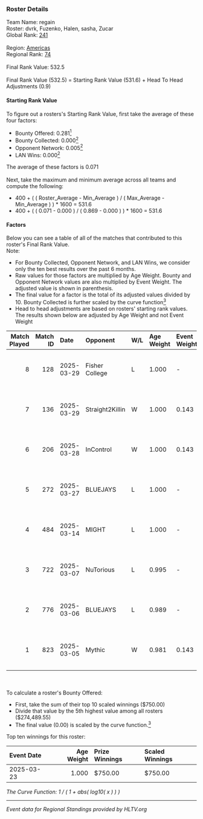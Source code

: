 ### Roster Details<br />
Team Name: regain<br />
Roster: dvrk, Fuzenko, Halen, sasha, Zucar<br />
Global Rank: [241](../../standings_global_2025_04_07.md)<br />
<br />
Region: [Americas]( ../../standings_americas_2025_04_07.md)<br />
Regional Rank: [74]( ../../standings_americas_2025_04_07.md)<br />
<br />
Final Rank Value:  532.5<br />
<br />
Final Rank Value (532.5) = Starting Rank Value (531.6) + Head To Head Adjustments (0.9)<br />

#### Starting Rank Value<br />
To figure out a rosters's Starting Rank Value, first take the average of these four factors:<br />
- Bounty Offered: 0.281[<sup>1</sup>](#table2)
- Bounty Collected: 0.000[<sup>2</sup>](#table1)
- Opponent Network: 0.005[<sup>2</sup>](#table1)
- LAN Wins: 0.000[<sup>2</sup>](#table1)

The average of these factors is 0.071<br />
<br />
Next, take the maximum and minimum average across all teams and compute the following:<br />
- 400 + ( ( Roster_Average - Min_Average ) / ( Max_Average - Min_Average ) ) * 1600 = 531.6
- 400 + ( ( 0.071 - 0.000 ) / ( 0.869 - 0.000 ) ) * 1600 = 531.6


#### Factors<br />
Below you can see a table of all of the matches that contributed to this roster's Final Rank Value.<br />
Note:<br />

- For Bounty Collected, Opponent Network, and LAN Wins, we consider only the ten best results over the past 6 months.
- Raw values for those factors are multiplied by Age Weight. Bounty and Opponent Network values are also multiplied by Event Weight. The adjusted value is shown in parenthesis.
- The final value for a factor is the total of its adjusted values divided by 10. Bounty Collected is further scaled by the curve function[<sup>3</sup>](#curveFunction)
- Head to head adjustments are based on rosters' starting rank values. The results shown below are adjusted by Age Weight and not Event Weight
<span id="table1"></span><br />


| Match Played | Match ID | Date       | Opponent        | W/L | Age Weight | Event Weight | Bounty Collected | Opponent Network | LAN Wins  | H2H Adj. | Roster                             |
| -: | -: | :- | :- | :- | :- | :- | :- | :- | :- | -: | :- |
|            8 |      128 | 2025-03-29 | Fisher College  | L   | 1.000      | -            | -                | -                | -         |    -8.46 | dvrk, Fuzenko, Halen, sasha, Zucar |
|            7 |      136 | 2025-03-29 | Straight2Killin | W   | 1.000      | 0.143        | 0.000 (0.000)    | 0.054 (0.008)    | 0 (0.000) |    13.74 | dvrk, Fuzenko, Halen, sasha, Zucar |
|            6 |      206 | 2025-03-28 | InControl       | W   | 1.000      | 0.143        | 0.000 (0.000)    | 0.044 (0.006)    | 0 (0.000) |    12.70 | dvrk, Fuzenko, Halen, sasha, Zucar |
|            5 |      272 | 2025-03-27 | BLUEJAYS        | L   | 1.000      | -            | -                | -                | -         |    -2.58 | dvrk, Fuzenko, Halen, sasha, Zucar |
|            4 |      484 | 2025-03-14 | MIGHT           | L   | 1.000      | -            | -                | -                | -         |    -7.57 | dvrk, Fuzenko, Halen, sasha, Zucar |
|            3 |      722 | 2025-03-07 | NuTorious       | L   | 0.995      | -            | -                | -                | -         |   -17.44 | dvrk, Halen, rayxts, sasha, Zucar  |
|            2 |      776 | 2025-03-06 | BLUEJAYS        | L   | 0.989      | -            | -                | -                | -         |    -2.50 | dvrk, Fuzenko, Halen, sasha, Zucar |
|            1 |      823 | 2025-03-05 | Mythic          | W   | 0.981      | 0.143        | 0.000 (0.000)    | 0.268 (0.038)    | 0 (0.000) |    13.01 | dvrk, Fuzenko, Halen, sasha, Zucar |

<br />
<span id="table2"></span><br />
To calculate a roster's Bounty Offered:<br />

- First, take the sum of their top 10 scaled winnings ($750.00)
- Divide that value by the 5th highest value among all rosters ($274,489.55)
- The final value (0.00) is scaled by the curve function.[<sup>3</sup>](#curveFunction)

Top ten winnings for this roster:<br />

| Event Date | Age Weight | Prize Winnings | Scaled Winnings |
| :- | -: | :- | :- |
| 2025-03-23 |      1.000 | $750.00        | $750.00         |


<span id="curveFunction"></span>_The Curve Function: 1 / ( 1 + abs( log10( x ) ) )_<br />

---
_Event data for Regional Standings provided by HLTV.org_<br />

